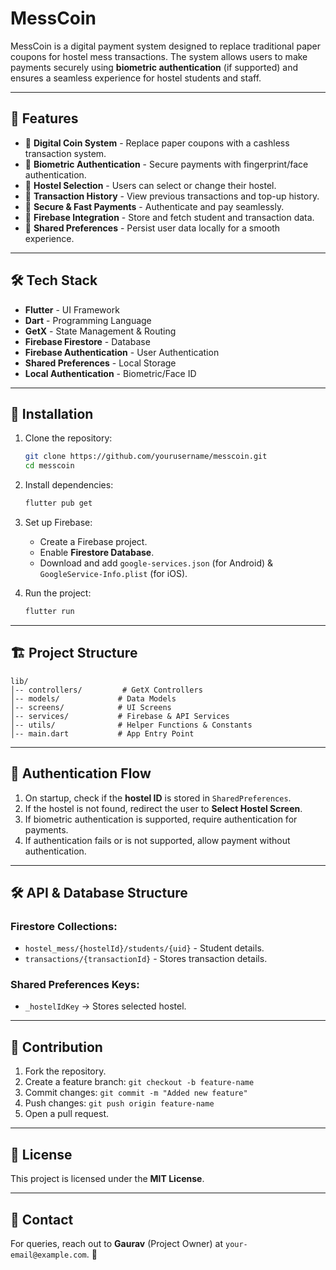 # MessCoin

MessCoin is a digital payment system designed to replace traditional paper coupons for hostel mess transactions. The system allows users to make payments securely using **biometric authentication** (if supported) and ensures a seamless experience for hostel students and staff.

---

## 🚀 Features

- 🔹 **Digital Coin System** - Replace paper coupons with a cashless transaction system.
- 🔹 **Biometric Authentication** - Secure payments with fingerprint/face authentication.
- 🔹 **Hostel Selection** - Users can select or change their hostel.
- 🔹 **Transaction History** - View previous transactions and top-up history.
- 🔹 **Secure & Fast Payments** - Authenticate and pay seamlessly.
- 🔹 **Firebase Integration** - Store and fetch student and transaction data.
- 🔹 **Shared Preferences** - Persist user data locally for a smooth experience.

---

## 🛠 Tech Stack

- **Flutter** - UI Framework
- **Dart** - Programming Language
- **GetX** - State Management & Routing
- **Firebase Firestore** - Database
- **Firebase Authentication** - User Authentication
- **Shared Preferences** - Local Storage
- **Local Authentication** - Biometric/Face ID

---

## 📲 Installation

1. Clone the repository:
   ```sh
   git clone https://github.com/yourusername/messcoin.git
   cd messcoin
   ```

2. Install dependencies:
   ```sh
   flutter pub get
   ```

3. Set up Firebase:
   - Create a Firebase project.
   - Enable **Firestore Database**.
   - Download and add `google-services.json` (for Android) & `GoogleService-Info.plist` (for iOS).

4. Run the project:
   ```sh
   flutter run
   ```

---

## 🏗 Project Structure

```
lib/
│-- controllers/         # GetX Controllers
│-- models/             # Data Models
│-- screens/            # UI Screens
│-- services/           # Firebase & API Services
│-- utils/              # Helper Functions & Constants
│-- main.dart           # App Entry Point
```

---

## 🔐 Authentication Flow

1. On startup, check if the **hostel ID** is stored in `SharedPreferences`.
2. If the hostel is not found, redirect the user to **Select Hostel Screen**.
3. If biometric authentication is supported, require authentication for payments.
4. If authentication fails or is not supported, allow payment without authentication.

---

## 🛠 API & Database Structure

### **Firestore Collections:**
- `hostel_mess/{hostelId}/students/{uid}` - Student details.
- `transactions/{transactionId}` - Stores transaction details.

### **Shared Preferences Keys:**
- `_hostelIdKey` → Stores selected hostel.

---

## 📝 Contribution

1. Fork the repository.
2. Create a feature branch: `git checkout -b feature-name`
3. Commit changes: `git commit -m "Added new feature"`
4. Push changes: `git push origin feature-name`
5. Open a pull request.

---

## 📜 License

This project is licensed under the **MIT License**.

---

## 📧 Contact

For queries, reach out to **Gaurav** (Project Owner) at `your-email@example.com`. 🚀

